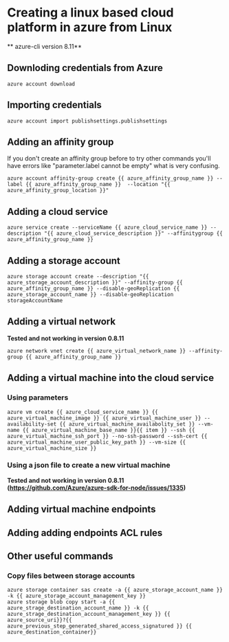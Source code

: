 # Creating a linux based cloud platform in azure from Linux
** azure-cli version 8.11**

## Downloding credentials from Azure
    
    azure account download
## Importing credentials 

    azure account import publishsettings.publishsettings
## Adding an affinity group
If you don't create an affinity group before to try other commands you'll have errors like "parameter.label cannot be empty" what is very confusing.
    
    azure account affinity-group create {{ azure_affinity_group_name }} --label {{ azure_affinity_group_name }}  --location "{{ azure_affinity_group_location }}"
    
## Adding a cloud service
    
    azure service create --serviceName {{ azure_cloud_service_name }} --description "{{ azure_cloud_service_description }}" --affinitygroup {{ azure_affinity_group_name }}
    
## Adding a storage account

    azure storage account create --description "{{ azure_storage_account_description }}" --affinity-group {{ azure_affinity_group_name }} --disable-geoReplication {{ azure_storage_account_name }} --disable-geoReplication storageAccountName
    
## Adding a virtual network 
**Tested and not working in version 0.8.11** 

    azure network vnet create {{ azure_virtual_network_name }} --affinity-group {{ azure_affinity_group_name }}
    
## Adding a virtual machine into the cloud service

### Using parameters
    
    azure vm create {{ azure_cloud_service_name }} {{ azure_virtual_machine_image }} {{ azure_virtual_machine_user }} --availability-set {{ azure_virtual_machine_availabolity_set }} --vm-name {{ azure_virtual_machine_base_name }}{{ item }} --ssh {{ azure_virtual_machine_ssh_port }} --no-ssh-password --ssh-cert {{ azure_virtual_machine_user_public_key_path }} --vm-size {{ azure_virtual_machine_size }}

### Using a json file to create a new virtual machine
**Tested and not working in version 0.8.11 (https://github.com/Azure/azure-sdk-for-node/issues/1335)** 

## Adding virtual machine endpoints

## Adding adding endpoints ACL rules

## Other useful commands
### Copy files between storage accounts

    azure storage container sas create -a {{ azure_storage_account_name }} -k {{ azure_storage_account_management_key }}
    azure storage blob copy start -a {{ azure_strage_destination_account_name }} -k {{ azure_strage_destination_account_management_key }} {{ azure_source_uri}}?{{ azure_previous_step_generated_shared_access_signatured }} {{ azure_destination_container}}
